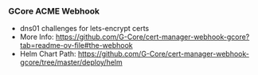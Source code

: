 ### GCore ACME Webhook

 * dns01 challenges for lets-encrypt certs
 * More Info: https://github.com/G-Core/cert-manager-webhook-gcore?tab=readme-ov-file#the-webhook
 * Helm Chart Path: https://github.com/G-Core/cert-manager-webhook-gcore/tree/master/deploy/helm

